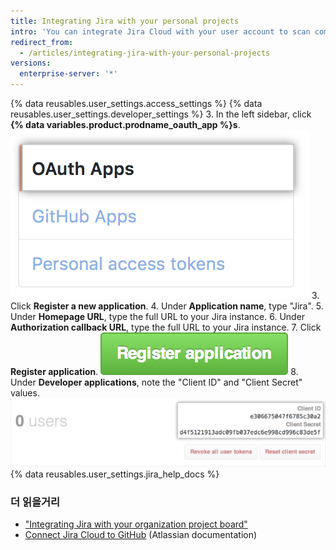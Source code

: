 ```yaml
---
title: Integrating Jira with your personal projects
intro: 'You can integrate Jira Cloud with your user account to scan commits and pull requests, creating relevant metadata and hyperlinks in any mentioned Jira issues.'
redirect_from:
  - /articles/integrating-jira-with-your-personal-projects
versions:
  enterprise-server: '*'
---
```


{% data reusables.user_settings.access_settings %}
{% data reusables.user_settings.developer_settings %}
3. In the left sidebar, click **{% data variables.product.prodname_oauth_app %}s**. ![{ site.data.variables.product.prodname_oauth_app }}s tab in the left sidebar](/assets/images/help/settings/developer-settings-oauth-apps.png)
3. Click **Register a new application**.
4. Under **Application name**, type "Jira".
5. Under **Homepage URL**, type the full URL to your Jira instance.
6. Under **Authorization callback URL**, type the full URL to your Jira instance.
7. Click **Register application**. ![Register application button](/assets/images/help/oauth/register-application-button.png)
8. Under **Developer applications**, note the "Client ID" and "Client Secret" values. ![Client ID and Client Secret](/assets/images/help/oauth/client-id-and-secret.png)
{% data reusables.user_settings.jira_help_docs %}

### 더 읽을거리

- ["Integrating Jira with your organization project board"](/articles/integrating-jira-with-your-organization-project-board)
- <a href="https://confluence.atlassian.com/adminjiracloud/connect-jira-cloud-to-github-814188429.html" data-proofer-ignore>Connect Jira Cloud to GitHub</a> (Atlassian documentation)
